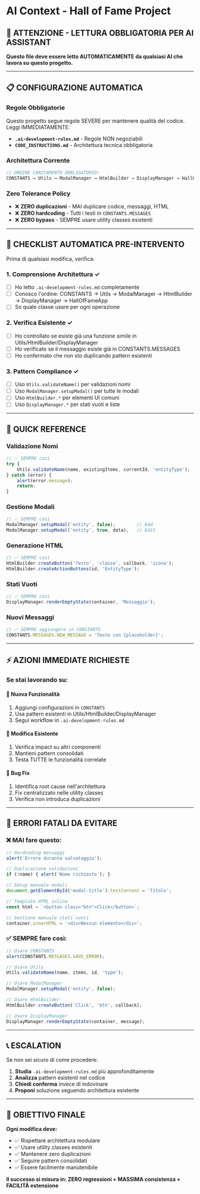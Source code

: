 # AI Context - Hall of Fame Project

## 🚨 ATTENZIONE - LETTURA OBBLIGATORIA PER AI ASSISTANT

**Questo file deve essere letto AUTOMATICAMENTE da qualsiasi AI che lavora su questo progetto.**

---

## 📋 CONFIGURAZIONE AUTOMATICA

### **Regole Obbligatorie**
Questo progetto segue regole SEVERE per mantenere qualità del codice. Leggi IMMEDIATAMENTE:
- **`.ai-development-rules.md`** - Regole NON negoziabili
- **`CODE_INSTRUCTIONS.md`** - Architettura tecnica obbligatoria

### **Architettura Corrente**
```javascript
// ORDINE CARICAMENTO OBBLIGATORIO:
CONSTANTS → Utils → ModalManager → HtmlBuilder → DisplayManager → HallOfFameApp
```

### **Zero Tolerance Policy**
- ❌ **ZERO duplicazioni** - MAI duplicare codice, messaggi, HTML
- ❌ **ZERO hardcoding** - Tutti i testi in `CONSTANTS.MESSAGES`
- ❌ **ZERO bypass** - SEMPRE usare utility classes esistenti

---

## 🔧 CHECKLIST AUTOMATICA PRE-INTERVENTO

Prima di qualsiasi modifica, verifica:

### **1. Comprensione Architettura** ✓
- [ ] Ho letto `.ai-development-rules.md` completamente
- [ ] Conosco l'ordine: CONSTANTS → Utils → ModalManager → HtmlBuilder → DisplayManager → HallOfFameApp
- [ ] So quale classe usare per ogni operazione

### **2. Verifica Esistente** ✓
- [ ] Ho controllato se esiste già una funzione simile in Utils/HtmlBuilder/DisplayManager
- [ ] Ho verificato se il messaggio esiste già in CONSTANTS.MESSAGES
- [ ] Ho confermato che non sto duplicando pattern esistenti

### **3. Pattern Compliance** ✓
- [ ] Uso `Utils.validateName()` per validazioni nomi
- [ ] Uso `ModalManager.setupModal()` per tutte le modali
- [ ] Uso `HtmlBuilder.*` per elementi UI comuni
- [ ] Uso `DisplayManager.*` per stati vuoti e liste

---

## 🎯 QUICK REFERENCE

### **Validazione Nomi**
```javascript
// ✅ SEMPRE così
try {
    Utils.validateName(name, existingItems, currentId, 'entityType');
} catch (error) {
    alert(error.message);
    return;
}
```

### **Gestione Modali**
```javascript
// ✅ SEMPRE così
ModalManager.setupModal('entity', false);        // Add
ModalManager.setupModal('entity', true, data);   // Edit
```

### **Generazione HTML**
```javascript
// ✅ SEMPRE così
HtmlBuilder.createButton('Testo', 'classe', callback, 'icona');
HtmlBuilder.createActionButtons(id, 'EntityType');
```

### **Stati Vuoti**
```javascript
// ✅ SEMPRE così
DisplayManager.renderEmptyState(container, 'Messaggio');
```

### **Nuovi Messaggi**
```javascript
// ✅ SEMPRE aggiungere in CONSTANTS
CONSTANTS.MESSAGES.NEW_MESSAGE = 'Testo con {placeholder}';
```

---

## ⚡ AZIONI IMMEDIATE RICHIESTE

### **Se stai lavorando su:**

#### **🔹 Nuova Funzionalità**
1. Aggiungi configurazioni in `CONSTANTS`
2. Usa pattern esistenti in Utils/HtmlBuilder/DisplayManager
3. Segui workflow in `.ai-development-rules.md`

#### **🔹 Modifica Esistente**
1. Verifica impact su altri componenti
2. Mantieni pattern consolidati
3. Testa TUTTE le funzionalità correlate

#### **🔹 Bug Fix**
1. Identifica root cause nell'architettura
2. Fix centralizzato nelle utility classes
3. Verifica non introduca duplicazioni

---

## 🚫 ERRORI FATALI DA EVITARE

### **❌ MAI fare questo:**
```javascript
// Hardcoding messaggi
alert('Errore durante salvataggio');

// Duplicazione validazioni
if (!name) { alert('Nome richiesto'); }

// Setup manuale modali
document.getElementById('modal-title').textContent = 'Titolo';

// Template HTML inline
const html = `<button class="btn">Click</button>`;

// Gestione manuale stati vuoti
container.innerHTML = '<div>Nessun elemento</div>';
```

### **✅ SEMPRE fare così:**
```javascript
// Usare CONSTANTS
alert(CONSTANTS.MESSAGES.SAVE_ERROR);

// Usare Utils
Utils.validateName(name, items, id, 'type');

// Usare ModalManager
ModalManager.setupModal('entity', false);

// Usare HtmlBuilder
HtmlBuilder.createButton('Click', 'btn', callback);

// Usare DisplayManager
DisplayManager.renderEmptyState(container, message);
```

---

## 📞 ESCALATION

Se non sei sicuro di come procedere:
1. **Studia** `.ai-development-rules.md` più approfonditamente
2. **Analizza** pattern esistenti nel codice
3. **Chiedi conferma** invece di indovinare
4. **Proponi** soluzione seguendo architettura esistente

---

## 🎯 OBIETTIVO FINALE

**Ogni modifica deve:**
- ✅ Rispettare architettura modulare
- ✅ Usare utility classes esistenti
- ✅ Mantenere zero duplicazioni
- ✅ Seguire pattern consolidati
- ✅ Essere facilmente manutenibile

**Il successo si misura in: ZERO regressioni + MASSIMA consistenza + FACILITÀ estensione** 